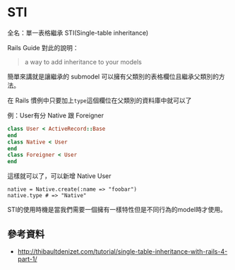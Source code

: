 # STI


全名：單一表格繼承 STI(Single-table inheritance)

Rails Guide 對此的說明：
>a way to add inheritance to your models

簡單來講就是讓繼承的 submodel 可以擁有父類別的表格欄位且繼承父類別的方法。

在 Rails 慣例中只要加上`type`這個欄位在父類別的資料庫中就可以了

例：User有分 Native 跟 Foreigner
```ruby
class User < ActiveRecord::Base
end
class Native < User
end
class Foreigner < User
end
```

這樣就可以了，可以新增 Native User

```
native = Native.create(:name => "foobar")
native.type # => "Native"
```

STI的使用時機是當我們需要一個擁有一樣特性但是不同行為的model時才使用。

## 參考資料

* http://thibaultdenizet.com/tutorial/single-table-inheritance-with-rails-4-part-1/
